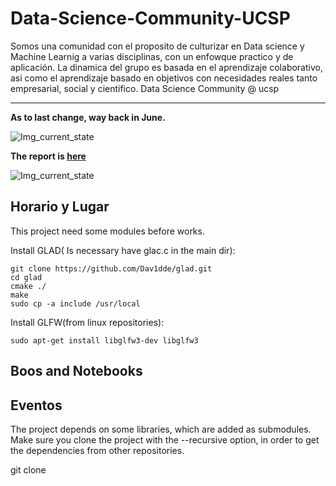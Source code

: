 # Data-Science-Community-UCSP

Somos una comunidad con el proposito de culturizar en Data science y Machine Learnig a varias disciplinas, con un enfowque practico y de aplicación. La dinamica del grupo es basada en el aprendizaje colaborativo, asi como el aprendizaje basado en objetivos con necesidades reales  tanto empresarial, social y cientifico. Data Science Community @ ucsp

---

**As to last change, way back in June.**

![Img_current_state](./_img/deferred_lighting.png)

**The report is [here](https://ts/cg/)**

![Img_current_state](./_img/Light_linked_list.png)

## Horario y Lugar

This project need some modules before works.

Install GLAD( Is necessary have glac.c in the main dir):

	git clone https://github.com/Dav1dde/glad.git
	cd glad
	cmake ./
	make 
	sudo cp -a include /usr/local

Install GLFW(from linux repositories):

	sudo apt-get install libglfw3-dev libglfw3


## Boos and Notebooks

## Eventos

The project depends on some libraries, which are added as submodules. Make sure you clone the project with the --recursive option, in order to get the dependencies from other repositories.

  git clone
